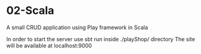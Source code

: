 # 02-Scala
A small CRUD application using Play framework in Scala

In order to start the server use sbt run
inside ./playShop/ directory
The site will be available at localhost:9000